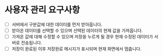 # 사용자 관리 요구사항

- [ ] 서버에서 구분값에 대한 데이터를 먼저 받아옵니다.
- [ ] 받아온 데이터를 선택할 수 있으며 선택된 데이터의 현재 값을 가져옵니다.
- [ ] 가져온 값에 대해 수정할 수 있으며 저장을 누르게 될 경우 현재 수정된 데이터가 서버로 전송됩니다.
- [ ] 저장이 완료된 이후 저장완료 메시지가 표시되며 현재 화면에서 멈춥니다.
